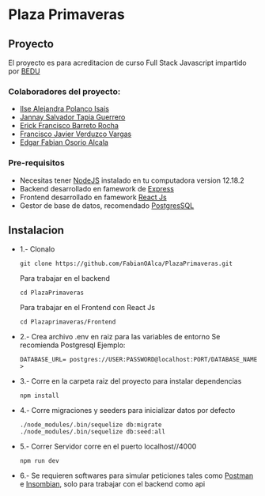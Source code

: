 # Plaza Primaveras

## Proyecto 
   El proyecto es para acreditacion de curso Full Stack Javascript impartido por [BEDU](https://bedu.org/)

### Colaboradores del proyecto:
   * [Ilse Alejandra Polanco Isais](https://github.com/IlsePolanco)
   * [Jannay Salvador Tapia Guerrero](https://github.com/Blaheud)
   * [Erick Francisco Barreto Rocha](https://github.com/Efcobr)
   * [Francisco Javier Verduzco Vargas]()
   * [Edgar Fabian Osorio Alcala](https://github.com/FabianOAlca)
   

### Pre-requisitos 
   * Necesitas tener [NodeJS](https://nodejs.org/en/download/) instalado en tu computadora version 12.18.2
   * Backend desarrollado en famework de [Express](https://expressjs.com/es/)
   * Frontend desarrollado en famework [React Js](https://es.reactjs.org/)
   * Gestor de base de datos, recomendado [PostgresSQL](https://www.postgresql.org/)
   

## Instalacion
   

* 1.- Clonalo 
    ```
    git clone https://github.com/FabianOAlca/PlazaPrimaveras.git
    ```
    Para trabajar en el backend
    ```
    cd PlazaPrimaveras 
    ```
    Para trabajar en el Frontend con React Js
    ```
    cd Plazaprimaveras/Frontend
    ```
* 2.- Crea archivo .env en raiz para las variables de entorno
    Se recomienda Postgresql
    Ejemplo: 
    ```
    DATABASE_URL= postgres://USER:PASSWORD@localhost:PORT/DATABASE_NAME >
    ```
* 3.- Corre en la carpeta raiz del proyecto para instalar dependencias
    ```
    npm install
    ```
* 4.- Corre migraciones y seeders para inicializar datos por defecto 
     ```
    ./node_modules/.bin/sequelize db:migrate
    ./node_modules/.bin/sequelize db:seed:all
    ```

* 5.- Correr Servidor corre en el puerto localhost//4000
    ```
    npm run dev
    ```

* 6.- Se requieren softwares para simular peticiones tales como [Postman](https://www.postman.com/) e [Insombian](https://insomnia.rest/download/), solo para trabajar con el backend como api

